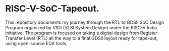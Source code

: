 # RISC-V-SoC-Tapeout.
This repository documents my journey through the RTL to GDSII SoC Design Program organized by VSD (VLSI System Design) under the RISC-V India initiative. 
The program is focused on taking a digital design from Register Transfer Level (RTL) all the way to a final GDSII layout ready for tape-out, using open-source EDA tools.
